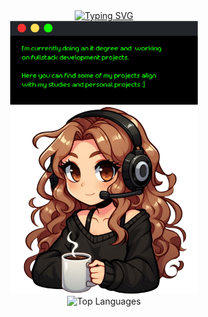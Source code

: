 <div align="center">
 <a href="https://git.io/typing-svg"><img src="https://readme-typing-svg.demolab.com?font=Retropix&duration=4300&pause=1000&color=13F700&random=false&width=435&lines=hi+%3A%5D+i'm+jana" alt="Typing SVG" /></a>
 <div>
  <div>
   <img src="card.png" width="300">
   <img src="drawart.png" width="300">
  </div>
   <img src="https://github-readme-stats.vercel.app/api/top-langs/?username=jwnaina&layout=compact&theme=chartreuse-dark" alt="Top Languages">
 </div>
</div>
